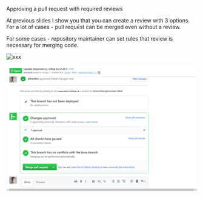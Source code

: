 Approving a pull request with required reviews

At previous slides I show you that you can create a review with 3 options.
For a lot of cases - pull request can be merged even without a review.


For some cases - repository maintainer can set rules that review is necessary for merging code.



![xxx](https://raw.githubusercontent.com/ChickenKyiv/awesome-git-article/master/img/PR/review/block-pr.png)



![xxx](https://raw.githubusercontent.com/ChickenKyiv/awesome-git-article/master/img/PR/review/block-pr2.png)
